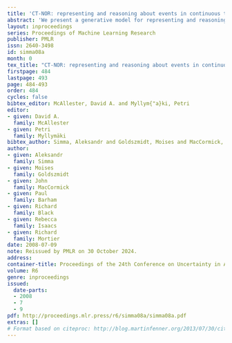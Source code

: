 ```yaml
---
title: 'CT-NOR: representing and reasoning about events in continuous time'
abstract: 'We present a generative model for representing and reasoning about the relationships among events in continuous time. We apply the model to the domain of networked and distributed computing environments where we fit the parameters of the model from timestamp observations, and then use hypothesis testing to discover dependencies between the events and changes in behavior for monitoring and diagnosis. After introducing the model, we present an EM algorithm for fitting the parameters and then present the hypothesis testing approach for both dependence discovery and change-point detection. We validate the approach for both tasks using real data from a trace of network events at Microsoft Research Cambridge. Finally, we formalize the relationship between the proposed model and the noisy-or gate for cases when time can be discretized.'
layout: inproceedings
series: Proceedings of Machine Learning Research
publisher: PMLR
issn: 2640-3498
id: simma08a
month: 0
tex_title: "CT-NOR: representing and reasoning about events in continuous time"
firstpage: 484
lastpage: 493
page: 484-493
order: 484
cycles: false
bibtex_editor: McAllester, David A. and Myllym{"a}ki, Petri
editor:
- given: David A.
  family: McAllester
- given: Petri
  family: Myllymäki
bibtex_author: Simma, Aleksandr and Goldszmidt, Moises and MacCormick, John and Barham, Paul and Black, Richard and Isaacs, Rebecca and Mortier, Richard
author:
- given: Aleksandr
  family: Simma
- given: Moises
  family: Goldszmidt
- given: John
  family: MacCormick
- given: Paul
  family: Barham
- given: Richard
  family: Black
- given: Rebecca
  family: Isaacs
- given: Richard
  family: Mortier 
date: 2008-07-09
note: Reissued by PMLR on 30 October 2024.
address:
container-title: Proceedings of the 24th Conference on Uncertainty in Artificial Intelligence
volume: R6
genre: inproceedings
issued:
  date-parts:
  - 2008
  - 7
  - 9
pdf: http://proceedings.mlr.press/r6/simma08a/simma08a.pdf
extras: []
# Format based on citeproc: http://blog.martinfenner.org/2013/07/30/citeproc-yaml-for-bibliographies/
---
```

